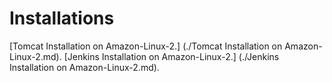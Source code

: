 # Installations
[Tomcat Installation on Amazon-Linux-2.] (./Tomcat Installation on Amazon-Linux-2.md).
[Jenkins Installation on Amazon-Linux-2.] (./Jenkins Installation on Amazon-Linux-2.md).
